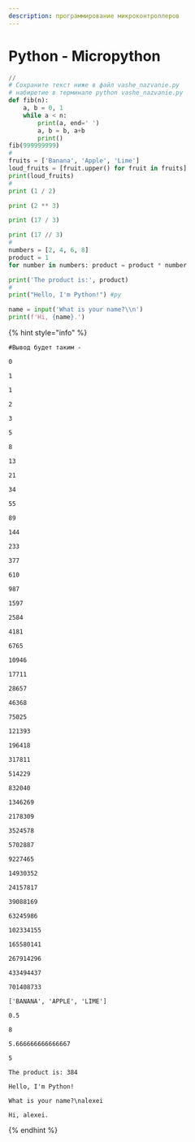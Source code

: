 ```yaml
---
description: программирование микроконтроллеров
---
```


# Python - Micropython

```python
// 
# Сохраните текст ниже в файл vashe_nazvanie.py
# набиретие в терминале python vashe_nazvanie.py
def fib(n):
    a, b = 0, 1
    while a < n:
        print(a, end=' ')
        a, b = b, a+b
        print()
fib(999999999)
#
fruits = ['Banana', 'Apple', 'Lime']
loud_fruits = [fruit.upper() for fruit in fruits]
print(loud_fruits)
#
print (1 / 2)

print (2 ** 3)

print (17 / 3)

print (17 // 3)
#
numbers = [2, 4, 6, 8]
product = 1
for number in numbers: product = product * number

print('The product is:', product)
#
print("Hello, I'm Python!") #py

name = input('What is your name?\\n')
print(f'Hi, {name}.')

```

{% hint style="info" %}
```
#Вывод будет таким - 
```

```
0 
```

```
1 
```

```
1 
```

```
2 
```

```
3 
```

```
5 
```

```
8 
```

```
13 
```

```
21 
```

```
34 
```

```
55 
```

```
89 
```

```
144 
```

```
233 
```

```
377 
```

```
610 
```

```
987 
```

```
1597 
```

```
2584 
```

```
4181 
```

```
6765 
```

```
10946 
```

```
17711 
```

```
28657 
```

```
46368 
```

```
75025 
```

```
121393 
```

```
196418 
```

```
317811 
```

```
514229 
```

```
832040 
```

```
1346269 
```

```
2178309 
```

```
3524578 
```

```
5702887 
```

```
9227465 
```

```
14930352 
```

```
24157817 
```

```
39088169 
```

```
63245986 
```

```
102334155 
```

```
165580141 
```

```
267914296 
```

```
433494437 
```

```
701408733 
```

```
['BANANA', 'APPLE', 'LIME']
```

```
0.5
```

```
8
```

```
5.666666666666667
```

```
5
```

```
The product is: 384
```

```
Hello, I'm Python!
```

```
What is your name?\nalexei        
```

```
Hi, alexei.
```
{% endhint %}
